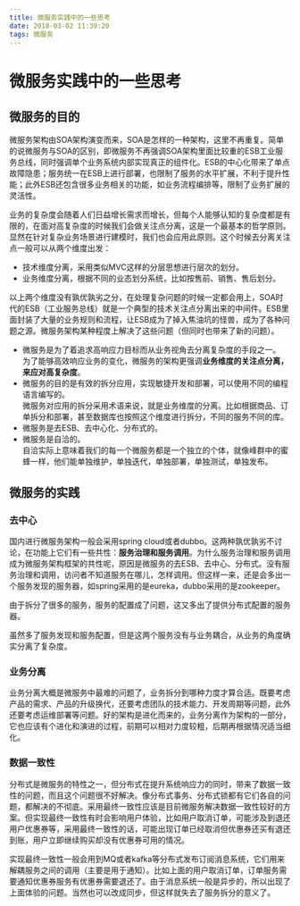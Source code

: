 ```yaml
---
title: 微服务实践中的一些思考
date: 2018-03-02 11:39:20
tags: 微服务
---
```

# 微服务实践中的一些思考

## 微服务的目的

微服务架构由SOA架构演变而来，SOA是怎样的一种架构，这里不再重复。简单的说微服务与SOA的区别，即微服务不再强调SOA架构里面比较重的ESB工业服务总线，同时强调单个业务系统内部实现真正的组件化。ESB的中心化带来了单点故障隐患；服务统一在ESB上进行部署，也限制了服务的水平扩展，不利于提升性能；此外ESB还包含很多业务相关的功能，如业务流程编排等，限制了业务扩展的灵活性。

业务的复杂度会随着人们日益增长需求而增长，但每个人能够认知的复杂度都是有限的，在面对高复杂度的时候我们会做关注点分离，这是一个最基本的哲学原则。显然在针对复杂业务场景进行建模时，我们也会应用此原则。这个时候去分离关注点一般可以从两个维度出发：

+ 技术维度分离，采用类似MVC这样的分层思想进行层次的划分。
+ 业务维度分离，根据不同的业态划分系统，比如按售前、销售、售后划分。

以上两个维度没有孰优孰劣之分，在处理复杂问题的时候一定都会用上，SOA时代的ESB（工业服务总线）就是一个典型的技术关注点分离出来的中间件。ESB里面封装了大量的业务规则和流程，让ESB成为了掉入焦油坑的怪兽，成为了各种问题之源。微服务架构某种程度上解决了这些问题（但同时也带来了新的问题）。

+ 微服务是为了着追求高响应力目标而从业务视角去分离复杂度的手段之一。  
  为了能够高效响应业务的变化，微服务的架构更强调**业务维度的关注点分离，来应对高复杂度**。
+ 微服务的目的是有效的拆分应用，实现敏捷开发和部署，可以使用不同的编程语言编写的。  
  微服务对应用的拆分采用术语来说，就是业务维度的分离。比如根据商品、订单拆分和部署，甚至数据库也按照这个维度进行拆分，不同的服务不同的库。
+ 微服务是去ESB、去中心化、分布式的。  
+ 微服务是自洽的。  
  自洽实际上意味着我们的每一个微服务都是一个独立的个体，就像峰群中的蜜蜂一样，他们能单独维护，单独迭代，单独部署，单独测试，单独发布。

## 微服务的实践

### 去中心

国内进行微服务架构一般会采用spring cloud或者dubbo。这两种孰优孰劣不讨论，在功能上它们有一些共性：**服务治理和服务调用**。为什么服务治理和服务调用成为微服务架构框架的共性呢，原因是微服务的去ESB、去中心、分布式。没有服务治理和调用，访问者不知道服务在哪儿，怎样调用。但这样一来，还是会多出一个服务发现的服务器，如spring采用的是eureka，dubbo采用的是zookeeper。

由于拆分了很多的服务，服务的配置成了问题，这又多出了提供分布式配置的服务器。

虽然多了服务发现和服务配置，但是这两个服务没有与业务耦合，从业务的角度确实分离了复杂度。

### 业务分离

业务分离大概是微服务中最难的问题了，业务拆分到哪种力度才算合适。既要考虑产品的需求、产品的升级换代，还要考虑团队的技术能力、开发周期等问题，此外还要考虑运维部署等问题。好的架构是进化而来的，业务分离作为架构的一部分，它也应该有个进化和演进的过程，前期可以相对力度较粗，后期再根据情况适当细化。

### 数据一致性

分布式是微服务的特性之一，但分布式在提升系统响应力的同时，带来了数据一致性的问题，而且这个问题很不好解决。像分布式事务、分布式锁都有它们各自的问题，都解决的不彻底。采用最终一致性应该是目前微服务解决数据一致性较好的方案。但实现最终一致性有时会影响用户体验，比如用户取消订单，可能涉及到退还用户优惠券等，采用最终一致性的话，可能出现订单已经取消但优惠券还买有退还到账，用户立即继续购买却没有优惠券可用的情况。

实现最终一致性一般会用到MQ或者kafka等分布式发布订阅消息系统，它们用来解耦服务之间的调用（主要是用于通知）。比如上面的用户取消订单，订单服务需要通知优惠券服务有优惠券需要退还了。由于消息系统一般是异步的，所以出现了上面体验的问题。当然也可以改成同步，但这样就失去了服务拆分的意义了。
